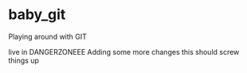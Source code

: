 # baby_git
Playing around with GIT

live in DANGERZONEEE
Adding some more changes
this should screw things up

